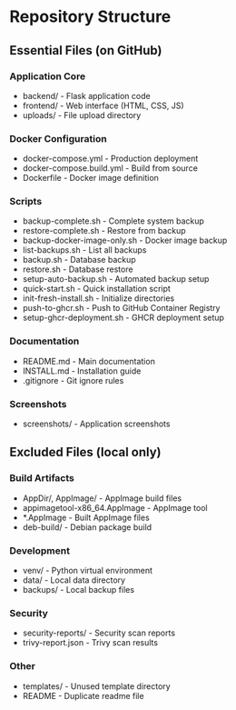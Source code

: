 # Repository Structure

## Essential Files (on GitHub)

### Application Core
- backend/ - Flask application code
- frontend/ - Web interface (HTML, CSS, JS)
- uploads/ - File upload directory

### Docker Configuration
- docker-compose.yml - Production deployment
- docker-compose.build.yml - Build from source
- Dockerfile - Docker image definition

### Scripts
- backup-complete.sh - Complete system backup
- restore-complete.sh - Restore from backup
- backup-docker-image-only.sh - Docker image backup
- list-backups.sh - List all backups
- backup.sh - Database backup
- restore.sh - Database restore
- setup-auto-backup.sh - Automated backup setup
- quick-start.sh - Quick installation script
- init-fresh-install.sh - Initialize directories
- push-to-ghcr.sh - Push to GitHub Container Registry
- setup-ghcr-deployment.sh - GHCR deployment setup

### Documentation
- README.md - Main documentation
- INSTALL.md - Installation guide
- .gitignore - Git ignore rules

### Screenshots
- screenshots/ - Application screenshots

## Excluded Files (local only)

### Build Artifacts
- AppDir/, AppImage/ - AppImage build files
- appimagetool-x86_64.AppImage - AppImage tool
- *.AppImage - Built AppImage files
- deb-build/ - Debian package build

### Development
- venv/ - Python virtual environment
- data/ - Local data directory
- backups/ - Local backup files

### Security
- security-reports/ - Security scan reports
- trivy-report.json - Trivy scan results

### Other
- templates/ - Unused template directory
- README - Duplicate readme file
